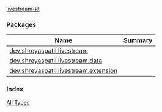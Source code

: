 [livestream-kt](./index.md)

### Packages

| Name | Summary |
|---|---|
| [dev.shreyaspatil.livestream](dev.shreyaspatil.livestream/index.md) |  |
| [dev.shreyaspatil.livestream.data](dev.shreyaspatil.livestream.data/index.md) |  |
| [dev.shreyaspatil.livestream.extension](dev.shreyaspatil.livestream.extension/index.md) |  |

### Index

[All Types](alltypes/index.md)